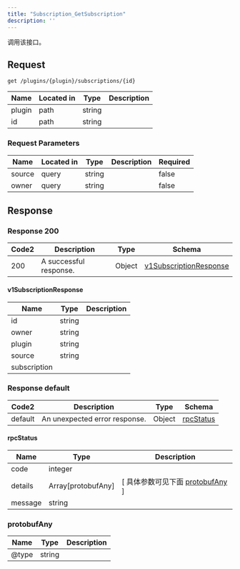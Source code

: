 ```yaml
---
title: "Subscription_GetSubscription"
description: ''
---
```



调用该接口。



## Request


```
get /plugins/{plugin}/subscriptions/{id}
```



| Name | Located in | Type | Description | 
| ---- | ---------- | ----------- | ----------- | 
| plugin | path | string |  |  
| id | path | string |  |  



###  Request Parameters

| Name | Located in | Type | Description |  Required |
| ---- | ---------- | ----------- | ----------- |  ---- |
| source | query | string |  |  false |
| owner | query | string |  |  false |



## Response



### Response  200

 
| Code2 | Description | Type | Schema |
| ---- | ----------- | ------ | ------ |
| 200 | A successful response. | Object | [v1SubscriptionResponse](#v1SubscriptionResponse) |

#### v1SubscriptionResponse

| Name | Type | Description | 
| ---- | ---- | ----------- |     
| id | string |  |      
| owner | string |  |      
| plugin | string |  |      
| source | string |  |      
| subscription |  |  |   


  
     
   
     
   
     
   
     
   
     
 
 


 


### Response  default

 
| Code2 | Description | Type | Schema |
| ---- | ----------- | ------ | ------ |
| default | An unexpected error response. | Object | [rpcStatus](#rpcStatus) |

#### rpcStatus

| Name | Type | Description | 
| ---- | ---- | ----------- |     
| code | integer |  |          
| details | Array[protobufAny] |  [ 具体参数可见下面 [protobufAny](#protobufAny) ] |       
| message | string |  |   


  
     
   
       
         
### protobufAny
| Name | Type | Description | 
| ---- | ---- | ----------- |     
| @type | string |  |   


  
     
 
 


          
     
   
     
 
 


 


